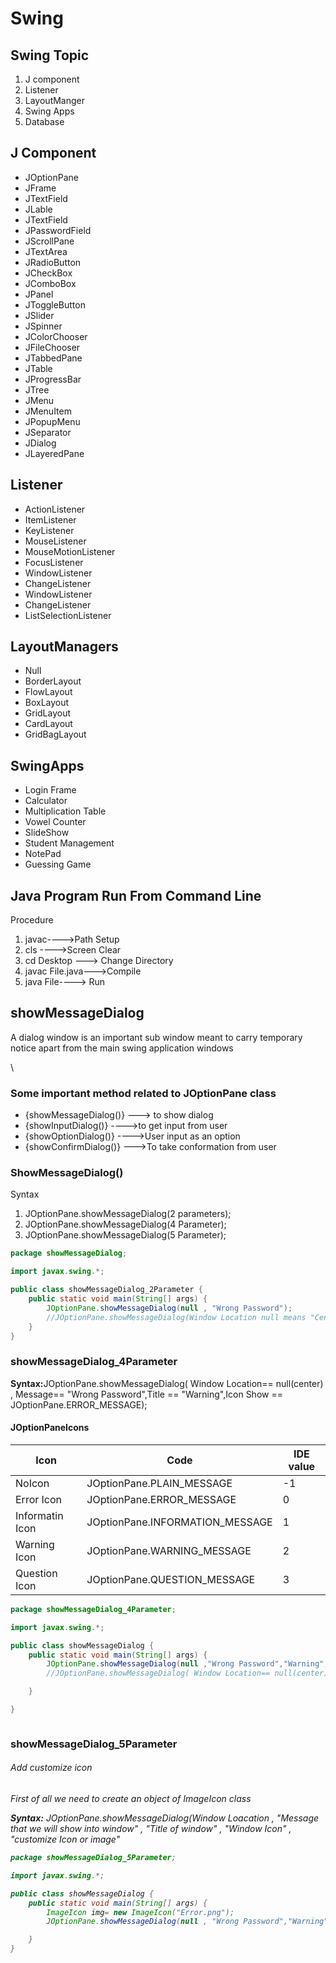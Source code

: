 <h1>Swing</h1>
     <h2>Swing Topic </h2>
<ol>
<li>J component</li>
<li>Listener</li>
<li>LayoutManger</li>
<li>Swing Apps</li>
<li>Database</li>
</ol>

<h2>J Component </h2>
<ul>
<li>JOptionPane</li>
<li>JFrame</li>
<li>JTextField</li>
<li>JLable</li>
<li>JTextField</li>
<li>JPasswordField</li>
<li>JScrollPane</li>
<li>JTextArea</li>
<li>JRadioButton</li>
<li>JCheckBox</li>
<li>JComboBox</li>
<li>JPanel</li>
<li>JToggleButton</li>
<lI>JSlider</lI>
<li>JSpinner</li>
<li>JColorChooser</li>
<li>JFileChooser</li>
<li>JTabbedPane</li>
<li>JTable</li>
<li>JProgressBar</li>
<li>JTree</li>
<li>JMenu</li>
<li>JMenuItem</li>
<li>JPopupMenu</li>
<li>JSeparator</li>
<li>JDialog</li>
<li>JLayeredPane</li>
</ul>


<h2>Listener</h2>
<ul>
<li>ActionListener</li>
<li>ItemListener</li>
<li>KeyListener</li>
<li>MouseListener</li>
<li>MouseMotionListener</li>
<li>FocusListener</li>
<li>WindowListener</li>
<li>ChangeListener</li>
<li>WindowListener</li>
<li>ChangeListener</li>
<li>ListSelectionListener </li>
</ul>


<h2>LayoutManagers</h2>
<ul>
<li>Null</li>
<li>BorderLayout</li>
<li>FlowLayout</li>
<li>BoxLayout</li>
<li>GridLayout</li>
<li>CardLayout</li>
<li>GridBagLayout</li>
</ul>

<h2>SwingApps</h2>
<ul>
<li>Login Frame</li>
<li>Calculator</li>
<li>Multiplication Table</li>
<li>Vowel Counter</li>
<li>SlideShow</li>
<li>Student Management</li>
<li>NotePad</li>
<li>Guessing Game</li>
</ul>

<H2>Java Program Run From Command Line</h2>
<p>Procedure </p>
<ol>
<li>javac---->Path Setup</li>
<li>cls ---->Screen Clear</li>
<li>cd Desktop ---> Change Directory </li>
<li>javac File.java--->Compile</li>
<li>java File----> Run</li>
</ol>


<h2>showMessageDialog</h2>
<p>A dialog window is an important sub window meant to carry temporary notice apart from the main swing application windows</p>\

<h3>Some important method related to JOptionPane class</h3>
<ul>
<li>{showMessageDialog()} ---> to show dialog </li>
<li>{showInputDialog()} ---->to get input from user </li>
<li>{showOptionDialog()} ---->User input as an option </li>
<li>{showConfirmDialog()} --->To take conformation from user</li>
</ul>

<h3>ShowMessageDialog()</h3>
<p>Syntax</p>
<ol>
<li>JOptionPane.showMessageDialog(2 parameters);</li>
<li>JOptionPane.showMessageDialog(4 Parameter);</li>
<li>JOptionPane.showMessageDialog(5 Parameter);</li>
</ol>

````java
package showMessageDialog;

import javax.swing.*;

public class showMessageDialog_2Parameter {
    public static void main(String[] args) {
        JOptionPane.showMessageDialog(null , "Wrong Password");
        //JOptionPane.showMessageDialog(Window Location null means "Center " , Message "Wrong Password");
    }
}


````

<h3>showMessageDialog_4Parameter</h3>
<p><strong>Syntax:</strong>JOptionPane.showMessageDialog( Window Location== null(center) , Message== "Wrong Password",Title == "Warning",Icon Show == JOptionPane.ERROR_MESSAGE);</p>

 <h4>JOptionPaneIcons</h4>

|Icon| Code                            |IDE value|
|----|---------------------------------|-----|
|NoIcon| JOptionPane.PLAIN_MESSAGE       |-1|
|Error Icon| JOptionPane.ERROR_MESSAGE       |0|
|Informatin Icon| JOptionPane.INFORMATION_MESSAGE |1|
|Warning Icon| JOptionPane.WARNING_MESSAGE     |2|
|Question Icon| JOptionPane.QUESTION_MESSAGE    |3|


```java
package showMessageDialog_4Parameter;

import javax.swing.*;

public class showMessageDialog {
    public static void main(String[] args) {
        JOptionPane.showMessageDialog(null ,"Wrong Password","Warning",JOptionPane.ERROR_MESSAGE);
        //JOptionPane.showMessageDialog( Window Location== null(center) , Message== "Wrong Password",Title == "Warning",Icon Show == JOptionPane.ERROR_MESSAGE);

    }

}



```

<h3>showMessageDialog_5Parameter</h3>
<h6>Add customize icon</h6>
<em>First of all we need to create an object of ImageIcon class<em><br/>
<p> <strong>Syntax:</strong> JOptionPane.showMessageDialog(Window Loacation , "Message that we will show into window" , "Title of window"  , "Window Icon" , "customize Icon or image"</p>

````java
package showMessageDialog_5Parameter;

import javax.swing.*;

public class showMessageDialog {
    public static void main(String[] args) {
        ImageIcon img= new ImageIcon("Error.png");
        JOptionPane.showMessageDialog(null , "Wrong Password","Warning",JOptionPane.ERROR_MESSAGE,img);

    }
}

````

